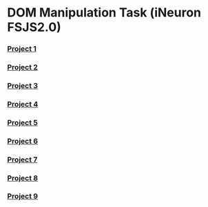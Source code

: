 # DOM Manipulation Task (iNeuron FSJS2.0)

### [Project 1](./project%201/)

### [Project 2](./project%202/)

### [Project 3](./project%203/)

### [Project 4](./project%204/)

### [Project 5](./project%205/)

### [Project 6](./project%206/)

### [Project 7](./project%207/)

### [Project 8](./project%208/)

### [Project 9](./project%209/)
